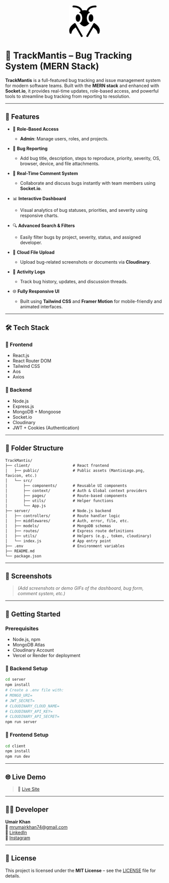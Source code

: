 
<p align="center">
  <img src="frontend/public/mantis.png" alt="Mantis Logo" width="100"/>
</p>

# 🐞 TrackMantis – Bug Tracking System (MERN Stack)

**TrackMantis** is a full-featured bug tracking and issue management system for modern software teams. Built with the **MERN stack** and enhanced with **Socket.io**, it provides real-time updates, role-based access, and powerful tools to streamline bug tracking from reporting to resolution.

---

## 🚀 Features

- 🔐 **Role-Based Access**
  - **Admin**: Manage users, roles, and projects.

- 🐛 **Bug Reporting**
  - Add bug title, description, steps to reproduce, priority, severity, OS, browser, device, and file attachments.

- 💬 **Real-Time Comment System**
  - Collaborate and discuss bugs instantly with team members using **Socket.io**.

- 📊 **Interactive Dashboard**
  - Visual analytics of bug statuses, priorities, and severity using responsive charts.

- 🔍 **Advanced Search & Filters**
  - Easily filter bugs by project, severity, status, and assigned developer.

- 📁 **Cloud File Upload**
  - Upload bug-related screenshots or documents via **Cloudinary**.

- 🧾 **Activity Logs**
  - Track bug history, updates, and discussion threads.

- 🌐 **Fully Responsive UI**
  - Built using **Tailwind CSS** and **Framer Motion** for mobile-friendly and animated interfaces.

---

## 🛠️ Tech Stack

### 🔹 Frontend
- React.js
- React Router DOM
- Tailwind CSS
- Aos
- Axios

### 🔹 Backend
- Node.js
- Express.js
- MongoDB + Mongoose
- Socket.io
- Cloudinary
- JWT + Cookies (Authentication)

---

## 📂 Folder Structure

```pgsql
TrackMantis/
├── client/                   # React frontend
│   ├── public/               # Public assets (MantisLogo.png, favicon, etc.)
│   └── src/
│       ├── components/       # Reusable UI components
│       ├── context/          # Auth & Global context providers
│       ├── pages/            # Route-based components
│       ├── utils/            # Helper functions
│       └── App.js
├── server/                   # Node.js backend
│   ├── controllers/          # Route handler logic
│   ├── middlewares/          # Auth, error, file, etc.
│   ├── models/               # MongoDB schemas
│   ├── routes/               # Express route definitions
│   ├── utils/                # Helpers (e.g., token, cloudinary)
│   └── index.js              # App entry point
├── .env                      # Environment variables
├── README.md
└── package.json
```

---

## 📸 Screenshots

> _(Add screenshots or demo GIFs of the dashboard, bug form, comment system, etc.)_

---

## 🧪 Getting Started

### Prerequisites

- Node.js, npm
- MongoDB Atlas
- Cloudinary Account
- Vercel or Render for deployment

### 🔧 Backend Setup

```bash
cd server
npm install
# Create a .env file with:
# MONGO_URI=
# JWT_SECRET=
# CLOUDINARY_CLOUD_NAME=
# CLOUDINARY_API_KEY=
# CLOUDINARY_API_SECRET=
npm run server
```

### 🎨 Frontend Setup

```bash
cd client
npm install
npm run dev
```

---

## 🌐 Live Demo

> 🔗 [Live Site](https://trackmantis.vercel.app)  

---

## 👨‍💻 Developer

**Umair Khan**  
📧 mrumairkhan74@gmail.com  
🔗 [LinkedIn](https://www.linkedin.com/in/mrumairkhan74)  
🔗 [Instagram](https://www.instagram.com/mrumairkhan74)

---

## 📝 License

This project is licensed under the **MIT License** – see the [LICENSE](LICENSE) file for details.
